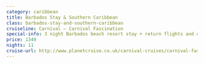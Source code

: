 ```yaml
---
category: caribbean
title: Barbados Stay & Southern Caribbean
class: barbados-stay-and-southern-caribbean
cruiseline: Carnival – Carnival Fascination
special-info: 3 night Barbados beach resort stay + return flights and overseas transfers
price: 1349
nights: 11
cruise-url: http://www.planetcruise.co.uk/carnival-cruises/carnival-fascination/15-January-2017/119948?utm_medium=referral&utm_source=secret-escapes&utm_campaign=website
---
```

